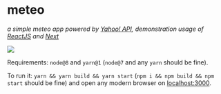 # meteo

*a simple meteo app powered by [Yahoo! API](https://developer.yahoo.com/weather/), demonstration usage of [ReactJS](https://github.com/facebook/react) and [Next](https://github.com/zeit/next)*

![](https://i.gyazo.com/8001798fe24d185043cf5f0885f4fdac.gif)

Requirements: `node@8` and `yarn@1` (`node@7` and any `yarn` should be fine).

To run it: `yarn && yarn build && yarn start` (`npm i && npm build && npm start` should be fine) and open any modern browser on [localhost:3000](http://localhost:3000).

